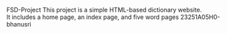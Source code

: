FSD-Project
This project is a simple HTML-based dictionary website.  
It includes a home page, an index page, and five word pages
23251A05H0-bhanusri
